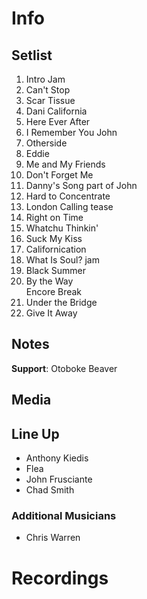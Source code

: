 # Info

## Setlist

1. Intro Jam
2. Can't Stop
3. Scar Tissue
4. Dani California
5. Here Ever After
6. I Remember You John
7. Otherside
8. Eddie
9. Me and My Friends
10. Don't Forget Me
11. Danny's Song part of John
12. Hard to Concentrate
13. London Calling tease
14. Right on Time
15. Whatchu Thinkin'
16. Suck My Kiss
17. Californication
18. What Is Soul? jam
19. Black Summer
20. By the Way
<br> Encore Break
21. Under the Bridge
22. Give It Away

## Notes

**Support**: Otoboke Beaver
 
## Media 

## Line Up

* Anthony Kiedis
* Flea
* John Frusciante
* Chad Smith

### Additional Musicians

* Chris Warren

# Recordings
